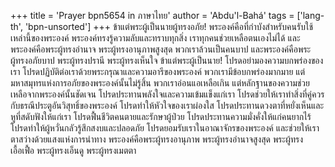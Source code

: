 +++
title = 'Prayer bpn5654 in ภาษาไทย'
author = 'Abdu'l-Bahá'
tags = ['lang-th', 'bpn-unsorted']
+++
ข้าแต่พระผู้เป็นนายผู้ทรงอภัย! พระองค์คือที่กำบังสำหรับคนรับใช้เหล่านี้ของพระองค์ พระองค์ทรงรู้ความลับและทราบทุกสิ่ง เราทุกคนช่วยเหลือตนเองไม่ได้ และพระองค์คือพระผู้ทรงอำนาจ พระผู้ทรงอานุภาพสูงสุด พวกเราล้วนเป็นคนบาป และพระองค์คือพระผู้ทรงอภัยบาป พระผู้ทรงปรานี พระผู้ทรงเห็นใจ  ข้าแต่พระผู้เป็นนาย! โปรดอย่ามองความบกพร่องของเรา โปรดปฏิบัติต่อเราด้วยพระกรุณาและความอารีของพระองค์ พวกเรามีข้อบกพร่องมากมาย แต่มหาสมุทรแห่งการอภัยของพระองค์นั้นไม่รู้สิ้น พวกเราอ่อนแอเหลือเกิน แต่หลักฐานของความช่วยเหลือจากพระองค์นั้นชัดเจน โปรดประทานพลังใจและความเข้มแข็งแก่เรา โปรดช่วยให้เราทำสิ่งที่คู่ควรกับธรณีประตูอันวิสุทธิ์ของพระองค์ โปรดทำให้หัวใจของเราผ่องใส โปรดประทานดวงตาที่หยั่งเห็นและหูที่สดับฟังให้แก่เรา โปรดฟื้นชีวิตคนตายและรักษาผู้ป่วย โปรดประทานความมั่งคั่งให้แก่คนยากไร้ โปรดทำให้ผู้หวั่นกลัวรู้สึกสงบและปลอดภัย โปรดยอมรับเราในอาณาจักรของพระองค์ และช่วยให้เราตาสว่างด้วยแสงแห่งการนำทาง พระองค์คือพระผู้ทรงอานุภาพ พระผู้ทรงอำนาจสูงสุด พระผู้ทรงเอื้อเฟื้อ พระผู้ทรงเอ็นดู พระผู้ทรงเมตตา
